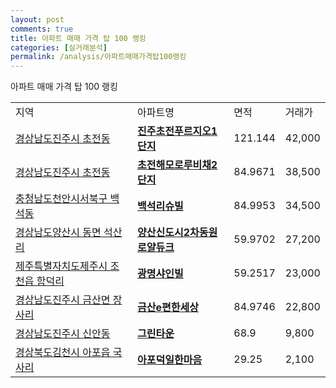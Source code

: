 ```yaml
---
layout: post
comments: true
title: 아파트 매매 가격 탑 100 랭킹
categories: [실거래분석]
permalink: /analysis/아파트매매가격탑100랭킹
---
```


아파트 매매 가격 탑 100 랭킹

<table>
  <tr>
    <td>지역</td>
    <td>아파트명</td>
    <td>면적</td>
    <td>거래가</td>
  </tr>

  <tr>
    <td><a href="/apt/경상남도진주시초전동">경상남도진주시 초전동</a></td>
    <td style="font-weight: bold;"><a href="/apt/경상남도진주시초전동진주초전푸르지오1단지">진주초전푸르지오1단지</a></td>
    <td>121.144</td>
    <td>42,000</td>
  </tr>

  <tr>
    <td><a href="/apt/경상남도진주시초전동">경상남도진주시 초전동</a></td>
    <td style="font-weight: bold;"><a href="/apt/경상남도진주시초전동초전해모로루비채2단지">초전해모로루비채2단지</a></td>
    <td>84.9671</td>
    <td>38,500</td>
  </tr>

  <tr>
    <td><a href="/apt/충청남도천안시서북구백석동">충청남도천안시서북구 백석동</a></td>
    <td style="font-weight: bold;"><a href="/apt/충청남도천안시서북구백석동백석리슈빌">백석리슈빌</a></td>
    <td>84.9953</td>
    <td>34,500</td>
  </tr>

  <tr>
    <td><a href="/apt/경상남도양산시동면 석산리">경상남도양산시 동면 석산리</a></td>
    <td style="font-weight: bold;"><a href="/apt/경상남도양산시동면 석산리양산신도시2차동원로얄듀크">양산신도시2차동원로얄듀크</a></td>
    <td>59.9702</td>
    <td>27,200</td>
  </tr>

  <tr>
    <td><a href="/apt/제주특별자치도제주시조천읍 함덕리">제주특별자치도제주시 조천읍 함덕리</a></td>
    <td style="font-weight: bold;"><a href="/apt/제주특별자치도제주시조천읍 함덕리광명샤인빌">광명샤인빌</a></td>
    <td>59.2517</td>
    <td>23,000</td>
  </tr>

  <tr>
    <td><a href="/apt/경상남도진주시금산면 장사리">경상남도진주시 금산면 장사리</a></td>
    <td style="font-weight: bold;"><a href="/apt/경상남도진주시금산면 장사리금산e편한세상">금산e편한세상</a></td>
    <td>84.9746</td>
    <td>22,800</td>
  </tr>

  <tr>
    <td><a href="/apt/경상남도진주시신안동">경상남도진주시 신안동</a></td>
    <td style="font-weight: bold;"><a href="/apt/경상남도진주시신안동그린타운">그린타운</a></td>
    <td>68.9</td>
    <td>9,800</td>
  </tr>

  <tr>
    <td><a href="/apt/경상북도김천시아포읍 국사리">경상북도김천시 아포읍 국사리</a></td>
    <td style="font-weight: bold;"><a href="/apt/경상북도김천시아포읍 국사리아포덕일한마음">아포덕일한마음</a></td>
    <td>29.25</td>
    <td>2,100</td>
  </tr>

</table>
